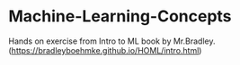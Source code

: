# Machine-Learning-Concepts
Hands on exercise from Intro to ML book by Mr.Bradley. (https://bradleyboehmke.github.io/HOML/intro.html)
